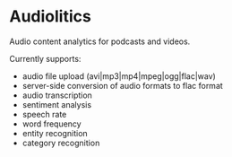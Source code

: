 # Audiolitics

Audio content analytics for podcasts and videos.

Currently supports: <br />

- audio file upload (avi|mp3|mp4|mpeg|ogg|flac|wav)
- server-side conversion of audio formats to flac format
- audio transcription
- sentiment analysis
- speech rate
- word frequency
- entity recognition
- category recognition

